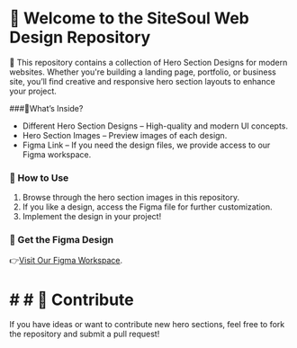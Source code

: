 # 🎨 Welcome to the SiteSoul Web Design Repository
🚀 This repository contains a collection of Hero Section Designs for modern websites. Whether you're building a landing page, portfolio, or business site, you’ll find creative and responsive hero section layouts to enhance your project.

###🔹What’s Inside?
- Different Hero Section Designs – High-quality and modern UI concepts.
- Hero Section Images – Preview images of each design.
- Figma Link – If you need the design files, we provide access to our Figma workspace.
  
### 📂 How to Use
1. Browse through the hero section images in this repository.
2. If you like a design, access the Figma file for further customization.
3. Implement the design in your project!

### 🎨 Get the Figma Design
👉[Visit Our Figma Workspace](https://www.figma.com/@sitesoul).

# # # 🤝 Contribute
If you have ideas or want to contribute new hero sections, feel free to fork the repository and submit a pull request!  

